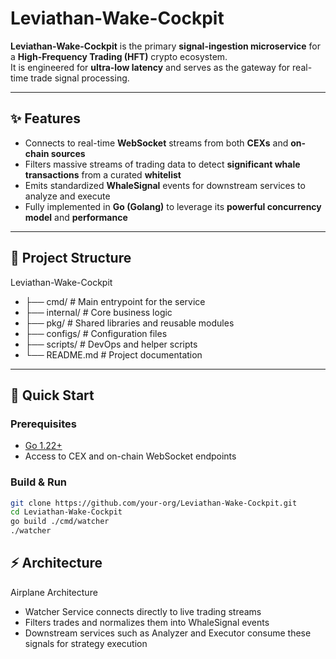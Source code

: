 # Leviathan-Wake-Cockpit

**Leviathan-Wake-Cockpit** is the primary **signal-ingestion microservice** for a **High-Frequency Trading (HFT)** crypto ecosystem.  
It is engineered for **ultra-low latency** and serves as the gateway for real-time trade signal processing.

---

## ✨ Features
- Connects to real-time **WebSocket** streams from both **CEXs** and **on-chain sources**  
- Filters massive streams of trading data to detect **significant whale transactions** from a curated **whitelist**  
- Emits standardized **WhaleSignal** events for downstream services to analyze and execute  
- Fully implemented in **Go (Golang)** to leverage its **powerful concurrency model** and **performance**  

---

## 📂 Project Structure

Leviathan-Wake-Cockpit

- ├── cmd/            # Main entrypoint for the service
- ├── internal/       # Core business logic
- ├── pkg/            # Shared libraries and reusable modules
- ├── configs/        # Configuration files
- ├── scripts/        # DevOps and helper scripts
- └── README.md       # Project documentation

---

## 🚀 Quick Start

### Prerequisites
- [Go 1.22+](https://go.dev/dl/)  
- Access to CEX and on-chain WebSocket endpoints  

### Build & Run
```bash
git clone https://github.com/your-org/Leviathan-Wake-Cockpit.git
cd Leviathan-Wake-Cockpit
go build ./cmd/watcher
./watcher 
```

## ⚡ Architecture
Airplane Architecture
- Watcher Service connects directly to live trading streams
- Filters trades and normalizes them into WhaleSignal events
- Downstream services such as Analyzer and Executor consume these signals for strategy execution